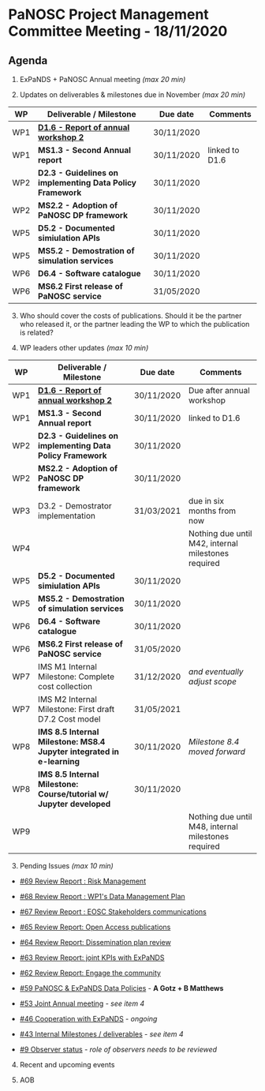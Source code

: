 PaNOSC Project Management Committee Meeting - 18/11/2020 
=========================================================

Agenda
------	

1. ExPaNDS + PaNOSC Annual meeting *(max 20 min)*

2. Updates on deliverables & milestones due in November *(max 20 min)*

| WP | Deliverable / Milestone | Due date | Comments |
| -- | --------- | -------- | -------- |
| WP1 | **[D1.6 - Report of annual workshop 2](https://docs.google.com/document/d/1dguUn3xSr5RwYELbkHfOeuvhjLT03Q_D/edit#)** | 30/11/2020 |  |
| WP1 | **MS1.3 - Second Annual report** | 30/11/2020 | linked to D1.6 |
| WP2 | **D2.3 - Guidelines on implementing Data Policy Framework** | 30/11/2020 | |
| WP2 | **MS2.2 - Adoption of PaNOSC DP framework** | 30/11/2020 | |
| WP5 | **D5.2 - Documented simiulation APIs** | 30/11/2020 | |
| WP5 | **MS5.2 - Demostration of simulation services** | 30/11/2020 | |
| WP6 | **D6.4 - Software catalogue** | 30/11/2020 | |
| WP6 | **MS6.2 First release of PaNOSC service** | 31/05/2020 |  |

3. Who should cover the costs of publications. Should it be the partner who released it, or the partner leading the WP to which the publication is related?

4. WP leaders other updates *(max 10 min)*

| WP | Deliverable / Milestone | Due date | Comments |
| -- | --------- | -------- | -------- |
| WP1 | **[D1.6 - Report of annual workshop 2](https://docs.google.com/document/d/1dguUn3xSr5RwYELbkHfOeuvhjLT03Q_D/edit#)** | 30/11/2020 | Due after annual workshop |
| WP1 | **MS1.3 - Second Annual report** | 30/11/2020 | linked to D1.6 |
| WP2 | **D2.3 - Guidelines on implementing Data Policy Framework** | 30/11/2020 | |
| WP2 | **MS2.2 - Adoption of PaNOSC DP framework** | 30/11/2020 | |
| WP3 | D3.2 - Demostrator implementation | 31/03/2021 | due in six months from now |
| WP4 | | | Nothing due until M42, internal milestones required |
| WP5 | **D5.2 - Documented simiulation APIs** | 30/11/2020 | |
| WP5 | **MS5.2 - Demostration of simulation services** | 30/11/2020 | |
| WP6 | **D6.4 - Software catalogue** | 30/11/2020 | |
| WP6 | **MS6.2 First release of PaNOSC service** | 31/05/2020 |  |
| WP7 | IMS M1 Internal Milestone: Complete cost collection |31/12/2020| *and eventually adjust scope* |
| WP7 | IMS M2 Internal Milestone: First draft D7.2 Cost model |31/05/2021 |  |
| WP8 | **IMS 8.5 Internal Milestone: MS8.4 Jupyter integrated in e-learning** | 30/11/2020 | *Milestone 8.4 moved forward* |
| WP8 | **IMS 8.5 Internal Milestone: Course/tutorial w/ Jupyter developed** | 30/11/2020 |  |
| WP9 | | | Nothing due until M48, internal milestones required |


3. Pending Issues *(max 10 min)*

* [#69 Review Report : Risk Management](https://github.com/panosc-eu/panosc/issues/69)
* [#68 Review Report : WP1's Data Management Plan](https://github.com/panosc-eu/panosc/issues/68)
* [#67 Review Report : EOSC Stakeholders communications](https://github.com/panosc-eu/panosc/issues/67)
* [#65 Review Report: Open Access publications](https://github.com/panosc-eu/panosc/issues/65)
* [#64 Review Report: Dissemination plan review](https://github.com/panosc-eu/panosc/issues/64)
* [#63 Review Report: joint KPIs with ExPaNDS](https://github.com/panosc-eu/panosc/issues/63)
* [#62 Review Report: Engage the community](https://github.com/panosc-eu/panosc/issues/62)

* [#59 PaNOSC & ExPaNDS Data Policies](https://github.com/panosc-eu/panosc/issues/59) - **A Gotz + B Matthews**
* [#53 Joint Annual meeting](https://github.com/panosc-eu/panosc/issues/53) - *see item 4*
* [#46 Cooperation with ExPaNDS](https://github.com/panosc-eu/panosc/issues/46) - *ongoing*
* [#43 Internal Milestones / deliverables](https://github.com/panosc-eu/panosc/issues/43) - *see item 4*
* [#9 Observer status](https://github.com/panosc-eu/panosc/issues/9) - *role of observers needs to be reviewed*

4. Recent and upcoming events

5. AOB




